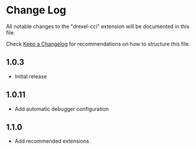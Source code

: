# Change Log

All notable changes to the "drexel-cci" extension will be documented in this file.

Check [Keep a Changelog](http://keepachangelog.com/) for recommendations on how to structure this file.

## 1.0.3

- Initial release

## 1.0.11

- Add automatic debugger configuration

## 1.1.0

- Add recommended extensions